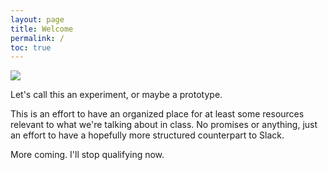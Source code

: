 ```yaml
---
layout: page
title: Welcome
permalink: /
toc: true
---
```


<img src="{{ site.baseurl }}/assets/images/phasers.gif">

Let's call this an experiment, or maybe a prototype.

This is an effort to have an organized place for at least some resources relevant to what we're talking about in class. No promises or anything, just an effort to have a hopefully more structured counterpart to Slack.

More coming. I'll stop qualifying now.